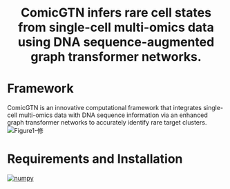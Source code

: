 # <p align="center">ComicGTN infers rare cell states from single-cell multi-omics data using DNA sequence-augmented graph transformer networks.</p>
# Framework
ComicGTN is an innovative computational framework that integrates single-cell multi-omics data with DNA sequence information via an enhanced graph transformer networks to accurately identify rare target clusters.  
![Figure1-修](https://github.com/user-attachments/assets/670cb3b7-f7fd-4b1e-89c3-5ac95d3bc844)
# Requirements and Installation
[![numpy](https://img.shields.io/badge/numpy-1.26.4-red?style=flat)](https://pypi.org/project/numpy/1.26.4/)
